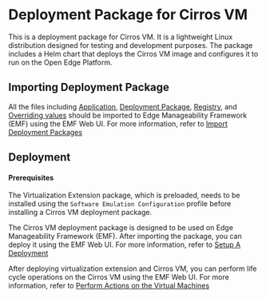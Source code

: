 <!---
  SPDX-FileCopyrightText: (C) 2025 Intel Corporation
  SPDX-License-Identifier: Apache-2.0
-->

# Deployment Package for Cirros VM

This is a deployment package for Cirros VM. It is a lightweight Linux distribution designed for testing and development purposes. 
The package includes a Helm chart that deploys the Cirros VM image and configures it to run on the Open Edge Platform.

## Importing Deployment Package
All the files including [Application](app.yaml), [Deployment Package](dp.yaml), [Registry](registry.yaml), and [Overriding values](values.yaml) 
should be imported to Edge Manageability Framework (EMF) using the EMF Web UI. 
For more information, refer to [Import Deployment Packages](https://docs.openedgeplatform.intel.com/edge-manage-docs/main/user_guide/package_software/import_deployment.html) 

## Deployment

#### Prerequisites
The Virtualization Extension package, which is preloaded, 
needs to be installed using the `Software Emulation Configuration` profile before installing a Cirros VM deployment package.

The Cirros VM deployment package is designed to be used on Edge Manageability Framework (EMF). 
After importing the package, you can deploy it using the EMF Web UI. 
For more information, refer to [Setup A Deployment](https://docs.openedgeplatform.intel.com/edge-manage-docs/main/user_guide/package_software/setup_deploy.html)

After deploying virtualization extension and Cirros VM, you can perform life cycle operations on the Cirros VM using the EMF Web UI.
For more information, refer to [Perform Actions on the Virtual Machines](https://docs.openedgeplatform.intel.com/edge-manage-docs/main/user_guide/package_software/vm_actions.html)

